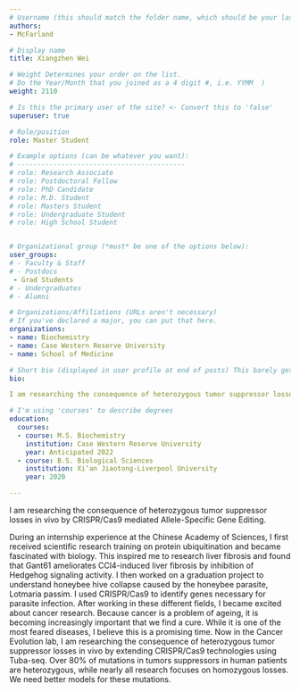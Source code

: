 ```yaml
---
# Username (this should match the folder name, which should be your last name)
authors:
- McFarland

# Display name
title: Xiangzhen Wei

# Weight Determines your order on the list. 
# Do the Year/Month that you joined as a 4 digit #, i.e. YYMM  )
weight: 2110

# Is this the primary user of the site? <- Convert this to 'false'
superuser: true

# Role/position
role: Master Student

# Example options (can be whatever you want):
# ------------------------------------------
# role: Research Associate
# role: Postdoctoral Fellow
# role: PhD Candidate
# role: M.D. Student
# role: Masters Student
# role: Undergraduate Student
# role: High School Student


# Organizational group (*must* be one of the options below):
user_groups:
# - Faculty & Staff
# - Postdocs
 - Grad Students
# - Undergraduates 
# - Alumni

# Organizations/Affiliations (URLs aren't necessary)
# If you've declared a major, you can put that here. 
organizations:
- name: Biochemistry
- name: Case Western Reserve University
- name: School of Medicine

# Short bio (displayed in user profile at end of posts) This barely gets used, so don't bother. 
bio: 

I am researching the consequence of heterozygous tumor suppressor losses in vivo by CRISPR/Cas9 mediated Allele-Specific Gene Editing.

# I'm using 'courses' to describe degrees
education:
  courses:
  - course: M.S. Biochemistry
    institution: Case Western Reserve University 
    year: Anticipated 2022
  - course: B.S. Biological Sciences
    institution: Xi‘an Jiaotong-Liverpool University
    year: 2020

---
```

I am researching the consequence of heterozygous tumor suppressor losses in vivo by CRISPR/Cas9 mediated Allele-Specific Gene Editing.

<!--more--> 

During an internship experience at the Chinese Academy of Sciences, I first received scientific research training on protein ubiquitination and became fascinated with biology. This inspired me to research liver fibrosis and found that Gant61 ameliorates CCl4-induced liver fibrosis by inhibition of Hedgehog signaling activity. I then worked on a graduation project to understand honeybee hive collapse caused by the honeybee parasite, Lotmaria passim. I used CRISPR/Cas9 to identify genes necessary for parasite infection. After working in these different fields, I became excited about cancer research. Because cancer is a problem of ageing, it is becoming increasingly important that we find a cure. While it is one of the most feared diseases, I believe this is a promising time. Now in the Cancer Evolution lab, I am researching the consequence of heterozygous tumor suppressor losses in vivo by extending CRISPR/Cas9 technologies using Tuba-seq. Over 80% of mutations in tumors suppressors in human patients are heterozygous, while nearly all research focuses on homozygous losses. We need better models for these mutations.

